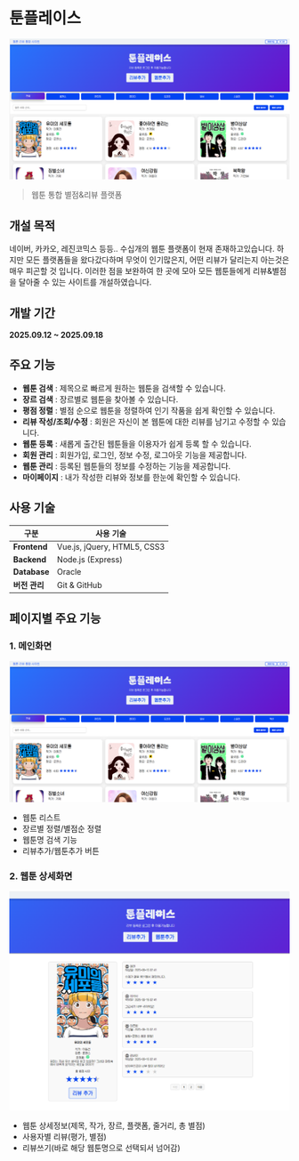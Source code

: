 # 툰플레이스
![메인화면](https://github.com/yeseul1008/vue_express_day1/blob/main/%EB%A9%94%EC%9D%B8%ED%99%94%EB%A9%B4.PNG)
> 웹툰 통합 별점&리뷰 플랫폼
> 
## 개설 목적
네이버, 카카오, 레진코믹스 등등.. 수십개의 웹툰 플랫폼이 현재 존재하고있습니다. 하지만 모든 플랫폼들을 왔다갔다하며 무엇이 인기많은지, 어떤 리뷰가 달리는지 아는것은 매우 피곤할 것 입니다. 이러한 점을 보완하여 한 곳에 모아 모든 웹툰들에게 리뷰&별점을 달아줄 수 있는 사이트를 개설하였습니다. 

## 개발 기간
**2025.09.12 ~ 2025.09.18**

## 주요 기능
- **웹툰 검색** : 제목으로 빠르게 원하는 웹툰을 검색할 수 있습니다.
- **장르 검색** : 장르별로 웹툰을 찾아볼 수 있습니다.
- **평점 정렬** : 별점 순으로 웹툰을 정렬하여 인기 작품을 쉽게 확인할 수 있습니다.
- **리뷰 작성/조회/수정** : 회원은 자신이 본 웹툰에 대한 리뷰를 남기고 수정할 수 있습니다.
- **웹툰 등록** : 새롭게 출간된 웹툰들을 이용자가 쉽게 등록 할 수 있습니다.
- **회원 관리** : 회원가입, 로그인, 정보 수정, 로그아웃 기능을 제공합니다.
- **웹툰 관리** : 등록된 웹툰들의 정보를 수정하는 기능을 제공합니다.
- **마이페이지** : 내가 작성한 리뷰와 정보를 한눈에 확인할 수 있습니다.

## 사용 기술

| 구분        | 사용 기술 |
|-------------|-----------|
| **Frontend** | Vue.js, jQuery, HTML5, CSS3 |
| **Backend**  | Node.js (Express) |
| **Database** | Oracle |
| **버전 관리** | Git & GitHub |

## 페이지별 주요 기능
### 1. 메인화면
![메인화면](https://github.com/yeseul1008/vue_express_day1/blob/main/%EB%A9%94%EC%9D%B8%ED%99%94%EB%A9%B4.PNG)
- 웹툰 리스트
- 장르별 정렬/별점순 정렬
- 웹툰명 검색 기능
- 리뷰추가/웹툰추가 버튼

### 2. 웹툰 상세화면
![웹툰상세화면](https://github.com/yeseul1008/vue_express_day1/blob/main/%EC%9B%B9%ED%88%B0%EC%83%81%EC%84%B8%ED%99%94%EB%A9%B4.PNG)
- 웹툰 상세정보(제목, 작가, 장르, 플랫폼, 줄거리, 총 별점)
- 사용자별 리뷰(평가, 별점)
- 리뷰쓰기(바로 해당 웹툰명으로 선택되서 넘어감)
